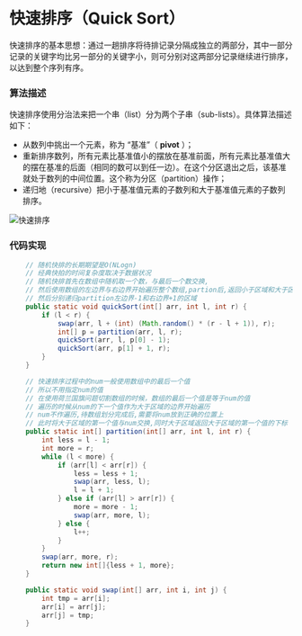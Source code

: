 # 快速排序（Quick Sort）

快速排序的基本思想：通过一趟排序将待排记录分隔成独立的两部分，其中一部分记录的关键字均比另一部分的关键字小，则可分别对这两部分记录继续进行排序，以达到整个序列有序。

### 算法描述

快速排序使用分治法来把一个串（list）分为两个子串（sub-lists）。具体算法描述如下：

- 从数列中挑出一个元素，称为 “基准”（ **pivot** ）；
- 重新排序数列，所有元素比基准值小的摆放在基准前面，所有元素比基准值大的摆在基准的后面（相同的数可以到任一边）。在这个分区退出之后，该基准就处于数列的中间位置。这个称为分区（partition）操作；
- 递归地（recursive）把小于基准值元素的子数列和大于基准值元素的子数列排序。

![快速排序](https://mc.wsh-study.com/mkdocs/快速排序/1.gif)

### 代码实现

```java
    // 随机快排的长期期望是O(NLogn)
    // 经典快拍的时间复杂度取决于数据状况
    // 随机快排首先在数组中随机取一个数，与最后一个数交换,
    // 然后使用数组的左边界与右边界开始遍历整个数组,partion后,返回小于区域和大于区域的值
    // 然后分别递归partition左边界-1和右边界+1的区域
    public static void quickSort(int[] arr, int l, int r) {
        if (l < r) {
            swap(arr, l + (int) (Math.random() * (r - l + 1)), r);
            int[] p = partition(arr, l, r);
            quickSort(arr, l, p[0] - 1);
            quickSort(arr, p[1] + 1, r);
        }
    }

    // 快速排序过程中的num一般使用数组中的最后一个值
    // 所以不用指定num的值
    // 在使用荷兰国旗问题切割数组的时候，数组的最后一个值是等于num的值
    // 遍历的时候从num的下一个值作为大于区域的边界开始遍历
    // num不作遍历,待数组划分完成后,需要将num放到正确的位置上
    // 此时将大于区域的第一个值与num交换,同时大于区域返回大于区域的第一个值的下标
    public static int[] partition(int[] arr, int l, int r) {
        int less = l - 1;
        int more = r;
        while (l < more) {
            if (arr[l] < arr[r]) {
                less = less + 1;
                swap(arr, less, l);
                l = l + 1;
            } else if (arr[l] > arr[r]) {
                more = more - 1;
                swap(arr, more, l);
            } else {
                l++;
            }
        }
        swap(arr, more, r);
        return new int[]{less + 1, more};
    }

    public static void swap(int[] arr, int i, int j) {
        int tmp = arr[i];
        arr[i] = arr[j];
        arr[j] = tmp;
    }
```

